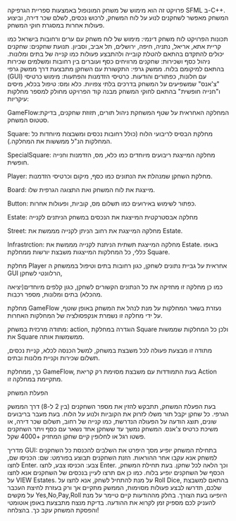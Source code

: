פרויקט זה הוא מימוש של משחק המונופול באמצעות ספריית הגרפיקה SFML ב-C++. המשחק מאפשר לשחקנים לנוע על לוח המשחק, לרכוש נכסים, לשלם שכר דירה, וביצוע פעולות אחרות במסגרת חוקי המשחק.

תכונות הפרויקט
לוח משחק דינמי: מימוש של לוח משחק עם ערים ורחובות בישראל כמו קריית אתא, אריאל, נתניה, חיפה, ירושלים, תל אביב, וסביון.
תנועת שחקנים: שחקנים יכולים להתקדם בהתאם להטלת קובייה ולהתבצע פעולות כמו קנייה של בתים ומלונות.
ניהול כסף ושכירות: שחקנים מרוויחים כסף ועוברים בין רחובות ומשלמים שכירות בהתאם למיקומם בלוח.
ממשק גרפי: התקשורת עם השחקן מתבצעת דרך ממשק גרפי (GUI) עם חלונות, כפתורים והודעות.
כרטיסי הזדמנות והפתעות: מימוש כרטיסי "צ'אנס" שמשפיעים על המשחק בדרכים בלתי צפויות.
כלא ומס: טיפול בכלא, מיסים ו"חנייה חופשית" בהתאם לחוקי המשחק
מבנה קוד
הפרויקט מחולק למספר מחלקות עיקריות:


GameFlow:המחלקה האחראית על שטף המשחקת ניהול תורים, תזוזת שחקנים, בדיקת סטטוס המשחק.

Square:  מחלקת הבסיס לריבועי הלוח (כולל רחובות נכסים ומשבצות מיוחדות כל המחלקות הנ"ל ממששות את המחלקה.).

SpecialSquare: מחלקה המייצגת ריבועים מיוחדים כמו כלא, מס, הזדמנות וחנייה חופשית.

Player: מחלקת השחקן שמנהלת את הנתונים כמו כסף, מיקום וכרטיסי הזדמנות.

Board: מייצגת את לוח המשחק ואת התצוגה הגרפית שלו.

Button: כפתור לשימוש באירועים כמו תשלום מס, קוביות, ופעולות אחרות.

Estate: מחלקה אבסטרקטית המייצגת את הנכסים במשחק הניתנים לקנייה

Street: מחלקה המייצגת את רחוב הניתן לקנייה מממשת את Estate.

Infrastrction: מחלקה המייצגת תשתית הניתנת לקנייה מממשת את Estate.
באופו כללי, כל המחלקות המייצגות משבצת יורשות ממחלקת Square.

מחלקת Player אחראית על גביית נתונים לשחקן, כגון רחובות בתים וטיפול בממשחק ה GUI הרלוונטי לשחקן,

כמו כן מחלקה זו מחזיקה את כל הנתונים הקשורים לשחקן, כגון קלפים מיוחדים(יציאה מהכלא) בתים ומלונות, מספר רכבות.

מחלקת GameFlow נעזרת בשאר המחלקות על מנת לנהל את המשחק באופן שוטף, על ידי מחלקה זו נשמרת אנקפסולציה של המחלקות האחרות.

מתודה מרכזית במשחק: action, הוגדרה במחלקת Square ולכן כל המחלקות שממשות את Square ממשמשות אותה.

מתודה זו מבצעת פעולה לכל משבצת במשחק, למשל הכנסה לכלא, קניית נכסים, תשלום שכירות וקניית מלונות ובתים.

כך, ממחלקת GameFlow, בעת התמודדות עם משבצת מסוימת רק קריאת Action מתקיימת במחלקה זו.


הפעלת המשחק

בעת הפעלת המשחק, תתבקש להזין את מספר השחקנים (בין 2 ל-8) דרך הממשק הגרפי.
כל שחקן יקבל תור משלו לזרוק את הקוביות ולנוע על הלוח.
בעת מעבר בריבועים שונים, תוצג הודעה על הפעולה הנדרשת, כמו קנייה של רחוב, תשלום שכר דירה, או משיכת כרטיס צ'אנס.
המשחק נמשך עד ששחקן אחד נשאר עם כסף ויתר השחקנים פשטו רגל או לחלופין קיים שחקן המחזיק +4000 שקל.

מדריך GUI:
בתחילת המשחק יופיע מסך היפרט את השלבים להכנסת כל השחקנים למשחק אנא עקבו אחר ההוראות.
הזנת השחקנים תבוצע בפורמט:
שם: הכניסו שם, לחצו Enter.
צבע: הכניסו צבע, לחצו Enter. וכך הלאה לכל שחקן.
בעת תחילת המשחק, הכסף של השחקנים יופיע בלוח.
כמו כן אם תרצו לעיין בנכסים של השחקנים אנא לחצו על VIEW Estates.
על מנת להתחיל לשחק, אנא לחצו על Roll Dice, בהתאם למשבצת שלכם, תדרשו לבצע פעולות מסוימות, הממשק מתקיים
אך ורק בעזרת לחיצת העכבר על מקשים Yes,No,Pay,Roll היופיעו בעת הצורך.
בחלק מההודעות קיים טיימר על מנת להעניק לכם מספיק זמן לקרוא את ההודעה.
בדיקת מנצח מתבצעת באופן אוטומטי והפסקת המשחק עקב כך.
בהצלחה!


